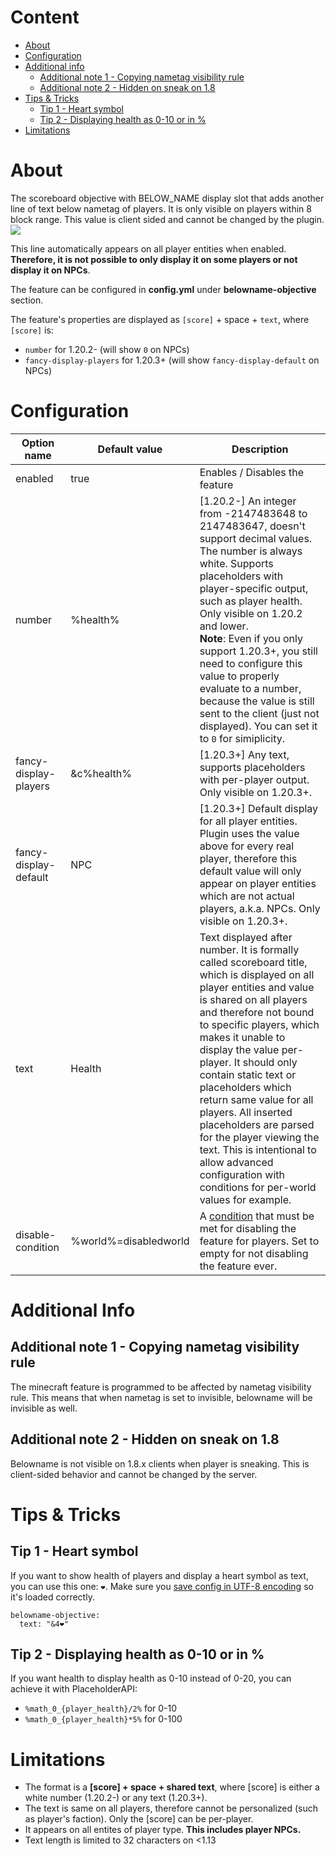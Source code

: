 # Content
* [About](#about)
* [Configuration](#configuration)
* [Additional info](#additional-info)
  * [Additional note 1 - Copying nametag visibility rule](#additional-note-1---copying-nametag-visibility-rule)
  * [Additional note 2 - Hidden on sneak on 1.8](#additional-note-2---hidden-on-sneak-on-18)
* [Tips & Tricks](#tips--tricks)
  * [Tip 1 - Heart symbol](#tip-1---heart-symbol)
  * [Tip 2 - Displaying health as 0-10 or in %](#tip-2---displaying-health-as-0-10-or-in-)
* [Limitations](#limitations)

# About
The scoreboard objective with BELOW_NAME display slot that adds another line of text below nametag of players. It is only visible on players within 8 block range. This value is client sided and cannot be changed by the plugin.  
![](https://images-ext-1.discordapp.net/external/YlGPCRDJVeZZI0TPWmVBKyHszxSkjatmclyqUThvTz8/https/image.prntscr.com/image/jcETUzVQQYqectQ2aI4iqQ.png)

This line automatically appears on all player entities when enabled. **Therefore, it is not possible to only display it on some players or not display it on NPCs**.

The feature can be configured in **config.yml** under **belowname-objective** section.

The feature's properties are displayed as `[score]` + space + `text`, where `[score]` is:
* `number` for 1.20.2- (will show `0` on NPCs)
* `fancy-display-players` for 1.20.3+ (will show `fancy-display-default` on NPCs)

# Configuration
| Option name | Default value | Description |
| ------------- | ------------- | ------------- |
| enabled | true | Enables / Disables the feature |
| number | %health% | [1.20.2-] An integer from -2147483648 to 2147483647, doesn't support decimal values. The number is always white. Supports placeholders with player-specific output, such as player health. Only visible on 1.20.2 and lower. <br/> **Note**: Even if you only support 1.20.3+, you still need to configure this value to properly evaluate to a number, because the value is still sent to the client (just not displayed). You can set it to `0` for simiplicity. |
| fancy-display-players | &c%health% | [1.20.3+] Any text, supports placeholders with per-player output. Only visible on 1.20.3+. |
| fancy-display-default | NPC | [1.20.3+] Default display for all player entities. Plugin uses the value above for every real player, therefore this default value will only appear on player entities which are not actual players, a.k.a. NPCs. Only visible on 1.20.3+. |
| text | Health | Text displayed after number. It is formally called scoreboard title, which is displayed on all player entities and value is shared on all players and therefore not bound to specific players, which makes it unable to display the value per-player. It should only contain static text or placeholders which return same value for all players. All inserted placeholders are parsed for the player viewing the text. This is intentional to allow advanced configuration with conditions for per-world values for example. |
| disable-condition | %world%=disabledworld | A [condition](https://github.com/NEZNAMY/TAB/wiki/Feature-guide:-Conditional-placeholders) that must be met for disabling the feature for players. Set to empty for not disabling the feature ever. |

# Additional Info
## Additional note 1 - Copying nametag visibility rule
The minecraft feature is programmed to be affected by nametag visibility rule. This means that when nametag is set to invisible, belowname will be invisible as well.

## Additional note 2 - Hidden on sneak on 1.8
Belowname is not visible on 1.8.x clients when player is sneaking. This is client-sided behavior and cannot be changed by the server.

# Tips & Tricks
## Tip 1 - Heart symbol
If you want to show health of players and display a heart symbol as text, you can use this one: `❤`. Make sure you [save config in UTF-8 encoding](https://github.com/NEZNAMY/TAB/wiki/How-to-save-the-config-in-UTF8-encoding) so it's loaded correctly.
```
belowname-objective:
  text: "&4❤"
```

## Tip 2 - Displaying health as 0-10 or in %
If you want health to display health as 0-10 instead of 0-20, you can achieve it with PlaceholderAPI:
* `%math_0_{player_health}/2%` for 0-10
* `%math_0_{player_health}*5%` for 0-100

# Limitations
* The format is a **[score] + space + shared text**, where [score] is either a white number (1.20.2-) or any text (1.20.3+).
* The text is same on all players, therefore cannot be personalized (such as player's faction). Only the [score] can be per-player.
* It appears on all entites of player type. **This includes player NPCs.**
* Text length is limited to 32 characters on <1.13  